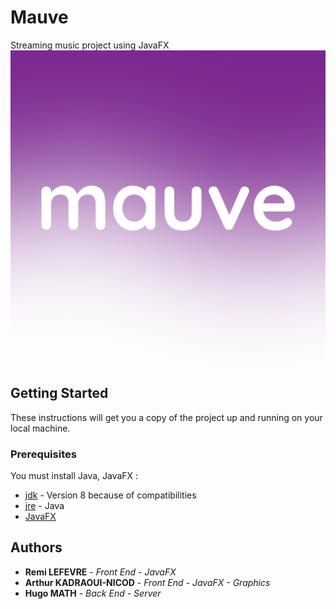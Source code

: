 # Mauve
Streaming music project using JavaFX 
![alt text](https://github.com/Mathugo/Mauve/blob/master/mauve.png)

## Getting Started
These instructions will get you a copy of the project up and running on your local machine.
### Prerequisites 
You must install Java, JavaFX : 
* [jdk](https://www.oracle.com/technetwork/java/javase/downloads/jdk8-downloads-2133151.html) - Version 8 because of compatibilities
* [jre](https://www.java.com/en/download/win10.jsp) - Java 
* [JavaFX](https://openjfx.io/) 

## Authors
* **Remi LEFEVRE** - *Front End - JavaFX*
* **Arthur KADRAOUI-NICOD** - *Front End - JavaFX - Graphics*
* **Hugo MATH** - *Back End - Server*

